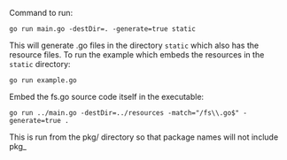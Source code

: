 
Command to run:

    go run main.go -destDir=. -generate=true static

This will generate .go files in the directory `static` which also has the resource files.
To run the example which embeds the resources in the `static` directory:

    go run example.go

Embed the fs.go source code itself in the executable:

    go run ../main.go -destDir=../resources -match="/fs\\.go$" -generate=true .

This is run from the pkg/ directory so that package names will not include pkg_
